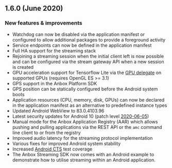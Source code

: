 ## 1.6.0 (June 2020)

### New features & improvements

* Watchdog can now be disabled via the application manifest or configured to allow additional packages to provide a foreground activity
* Service endpoints can now be defined in the application manifest
* Full HA support for the streaming stack
* Rejoining a streaming session when the initial client left is now possible and can be configured via the stream gateway API when a new session is created
* GPU acceleration support for Tensorflow Lite via the [GPU delegate](https://www.tensorflow.org/lite/performance/gpu) on supported GPUs (requires OpenGL ES >= 3.1)
* GPS support in the Anbox Platform SDK
* GPS position can be statically configured before the Android system boots
* Application resources (CPU, memory, disk, GPUs) can now be declared in the application manifest as an alternative to predefined instance types
* Updated Android WebView to 83.0.4103.96
* Latest security updates for Android 10 (patch level [2020-06-05](https://source.android.com/security/bulletin/2020-06-01))
* Manual mode for the Anbox Application Registry (AAR) which allows pushing and pulling applications via the REST API or the `amc` command line client to or from the registry
* Improved audio latency for the streaming protocol implementation
* Various fixes for improved Android system stability
* Increased [Android CTS](https://source.android.com/compatibility/cts) test coverage
* The Anbox Streaming SDK now comes with an Android example to demonstrate how to utilise streaming within an Android application.